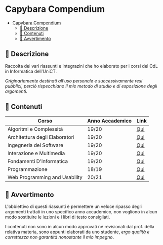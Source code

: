 # Capybara Compendium

- [Capybara Compendium](#capybara-compendium)
  - [📗 Descrizione](#green_book-descrizione)
  - [📘 Contenuti](#blue_book-contenuti)
  - [📕 Avvertimento](#closed_book-avvertimento)

## 📗 Descrizione

Raccolta dei vari riassunti e integrazini che ho elaborato per i corsi del CdL in Informatica dell'UniCT.

_Originariamente destinati all'uso personale e successivamente resi pubblici, perciò rispecchiano il mio metodo di studio e di esposizione degli argomenti._

## 📘 Contenuti

| Corso                          | Anno Accademico | Link                                                                                                    |
| ------------------------------ | --------------- | ------------------------------------------------------------------------------------------------------- |
| Algoritmi e Complessità        | 19/20           | [Qui](./Appunti/Secondo%20Anno/Algoritmi/Implementazione/)                                              |
| Architettura degli Elaboratori | 19/20           | [Qui](./Appunti/Primo%20Anno/Architettura%20degli%20Elaboratori/Architettura%20degli%20Elaboratori.pdf) |
| Ingegneria del Software        | 19/20           | [Qui](./Appunti/Secondo%20Anno/Ingegneria%20del%20Software/Ingegneria%20del%20Software.pdf)             |
| Interazione e Multimedia       | 19/20           | [Qui](./Appunti/Secondo%20Anno/Interazione%20e%20Multimedia/Interazione%20e%20Multimedia.pdf)           |
| Fondamenti D'Informatica       | 19/20           | [Qui](./Appunti/Primo%20Anno/Fondamenti%20D'Informatica/Fondamenti%20D'Informatica.pdf)                 |
| Programmazione                 | 18/19           | [Qui](./Appunti/Primo%20Anno/Programmazione%201-2/)                                                     |
| Web Programming and Usability  | 20/21           | [Qui](./Appunti/Terzo%20Anno/WebDev/Web%20Programming%20and%20Usability.pdf)                            |

## 📕 Avvertimento

L'obbiettivo di questi riassunti è permettere un veloce ripasso degli argomenti trattati in uno specifico anno accademico, non vogliono in alcun modo sostituire le lezioni e i libri di testo consigliati.

I contenuti non sono in alcun modo approvati né revisionati dal prof. della relativa materia, sono appunti elaborati da uno studente, _ergo qualità e correttezza non garantità nonostante il mio impegno_.
